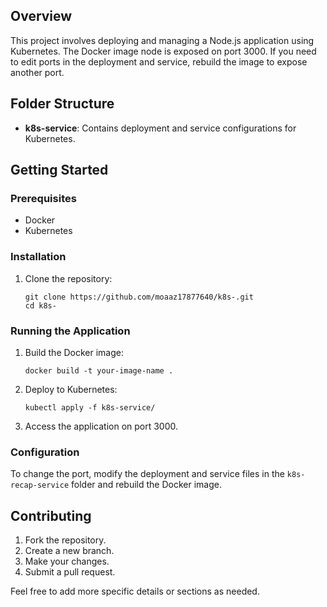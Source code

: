 ## Overview
This project involves deploying and managing a Node.js application using Kubernetes. The Docker image node is exposed on port 3000. If you need to edit ports in the deployment and service, rebuild the image to expose another port.

## Folder Structure
- **k8s-service**: Contains deployment and service configurations for Kubernetes.

## Getting Started
### Prerequisites
- Docker
- Kubernetes

### Installation
1. Clone the repository:
   ```
   git clone https://github.com/moaaz17877640/k8s-.git
   cd k8s-
   ```

### Running the Application
1. Build the Docker image:
   ```
   docker build -t your-image-name .
   ```

2. Deploy to Kubernetes:
   ```
   kubectl apply -f k8s-service/
   ```

3. Access the application on port 3000.

### Configuration
To change the port, modify the deployment and service files in the `k8s-recap-service` folder and rebuild the Docker image.

## Contributing
1. Fork the repository.
2. Create a new branch.
3. Make your changes.
4. Submit a pull request.


Feel free to add more specific details or sections as needed.
